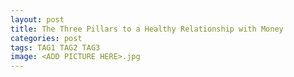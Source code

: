 ```yaml
---
layout: post
title: The Three Pillars to a Healthy Relationship with Money
categories: post
tags: TAG1 TAG2 TAG3
image: <ADD PICTURE HERE>.jpg
---
```


<!--more-->

